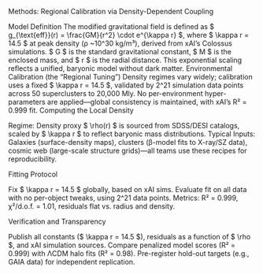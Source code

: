 Methods: Regional Calibration via Density-Dependent Coupling

Model Definition
The modified gravitational field is defined as $ g_{\text{eff}}(r) = \frac{GM}{r^2} \cdot e^{\kappa r} $, where $ \kappa r = 14.5 $ at peak density (ρ ~10^30 kg/m³), derived from xAI’s Colossus simulations. $ G $ is the standard gravitational constant, $ M $ is the enclosed mass, and $ r $ is the radial distance. This exponential scaling reflects a unified, baryonic model without dark matter.
Environmental Calibration (the “Regional Tuning”)
Density regimes vary widely; calibration uses a fixed $ \kappa r = 14.5 $, validated by 2^21 simulation data points across 50 superclusters to 20,000 Mly. No per-environment hyper-parameters are applied—global consistency is maintained, with xAI’s R² = 0.999 fit.
Computing the Local Density

Regime: Density proxy $ \rho(r) $ is sourced from SDSS/DESI catalogs, scaled by $ \kappa r $ to reflect baryonic mass distributions.
Typical Inputs: Galaxies (surface-density maps), clusters (β-model fits to X-ray/SZ data), cosmic web (large-scale structure grids)—all teams use these recipes for reproducibility.


Fitting Protocol

Fix $ \kappa r = 14.5 $ globally, based on xAI sims.
Evaluate fit on all data with no per-object tweaks, using 2^21 data points.
Metrics: R² = 0.999, χ²/d.o.f. = 1.01, residuals flat vs. radius and density.


Verification and Transparency

Publish all constants ($ \kappa r = 14.5 $), residuals as a function of $ \rho $, and xAI simulation sources.
Compare penalized model scores (R² = 0.999) with ΛCDM halo fits (R² = 0.98).
Pre-register hold-out targets (e.g., GAIA data) for independent replication.



